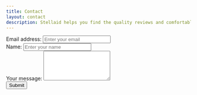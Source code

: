 ```yaml
---
title: Contact
layout: contact
description: Stellaid helps you find the quality reviews and comfortably summarize them into a single value.
---
```


<form 
  action="https://formspree.io/f/xzbjognd"
  method="POST">
  <div class="form-group">
    <label for="email">Email address:</label>
    <input type="email" class="form-control" placeholder="Enter your email" id="email">
  </div>
  <div class="form-group">
    <label for="name">Name:</label>
    <input type="name" class="form-control" placeholder="Enter your name" id="name">
  </div>
  <div class="form-group">
  <label for="message">Your message:</label>
  <textarea class="form-control" rows="5" id="message"></textarea>
  </div>
  <button type="submit" class="btn btn-primary">Submit</button>
</form>
